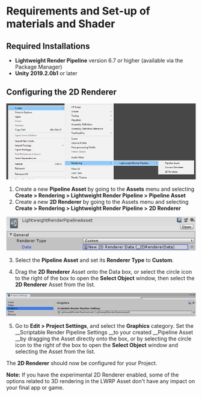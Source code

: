 # Requirements and Set-up of materials and Shader

## Required Installations

- __Lightweight Render Pipeline__ version 6.7 or higher (available via the Package Manager)
- __Unity 2019.2.0b1__ or later

## Configuring the 2D Renderer

![](images\image_2.png)

1. Create a new __Pipeline Asset__ by going to the __Assets__ menu and selecting __Create > Rendering > Lightweight Render Pipeline > Pipeline Asset__
2. Create a new __2D Renderer__ by going to  the Assets menu and selecting __Create > Rendering > Lightweight Render Pipeline > 2D Renderer__

![](images\image_3.png)

3. Select the __Pipeline Asset__ and set its __Renderer Type__ to __Custom__.

4. Drag the __2D Renderer__ Asset onto the Data box, or select the circle icon to the right of the box to open the __Select Object__ window, then select the __2D Renderer__ Asset from the list.

![](images\image_4.png)

5. Go to __Edit > Project Settings__, and select the __Graphics__ category. Set the __Scriptable Render Pipeline Settings __to your created __Pipeline Asset __by dragging the Asset directly onto the box, or by selecting the circle icon to the right of the box to open the __Select Object__ window and selecting the Asset from the list.

The __2D Renderer__ should now be configured for your Project.



**Note:** If you have the experimental 2D Renderer enabled, some of the options related to 3D rendering in the LWRP Asset don't have any impact on your final app or game.


